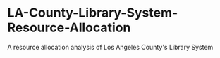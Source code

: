 # LA-County-Library-System-Resource-Allocation
A resource allocation analysis of Los Angeles County's Library System
